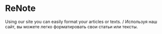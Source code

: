 # ReNote
Using our site you can easily format your articles or texts. / Используя наш сайт, вы можете легко форматировать свои статьи или тексты.

